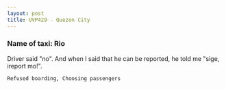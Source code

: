 ```yaml
---
layout: post
title: UVP429 - Quezon City
---
```


### Name of taxi: Rio

Driver said "no". And when I said that he can be reported, he told me "sige, ireport mo!".

```Refused boarding, Choosing passengers```
